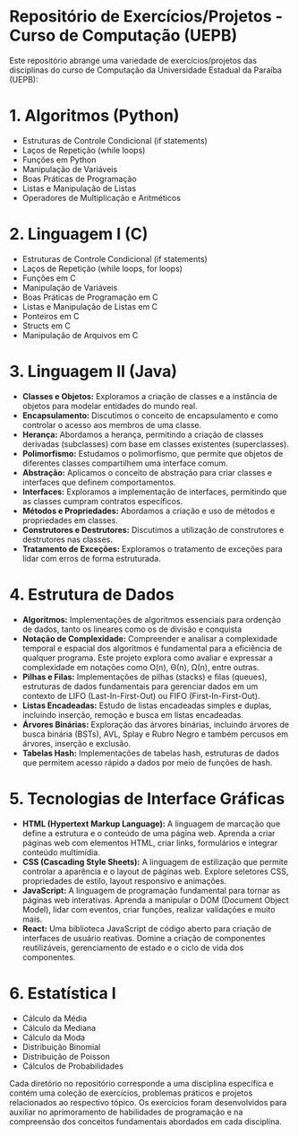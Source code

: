 # Repositório de Exercícios/Projetos - Curso de Computação (UEPB)

Este repositório abrange uma variedade de exercícios/projetos das disciplinas do curso de Computação da Universidade Estadual da Paraíba (UEPB):

# 1. **Algoritmos (Python)**
- Estruturas de Controle Condicional (if statements)
- Laços de Repetição (while loops)
- Funções em Python
- Manipulação de Variáveis
- Boas Práticas de Programação
- Listas e Manipulação de Listas
- Operadores de Multiplicação e Aritméticos

# 2. **Linguagem I (C)**
- Estruturas de Controle Condicional (if statements)
- Laços de Repetição (while loops, for loops)
- Funções em C
- Manipulação de Variáveis
- Boas Práticas de Programação em C
- Listas e Manipulação de Listas em C
- Ponteiros em C
- Structs em C
- Manipulação de Arquivos em C

# 3. **Linguagem II (Java)**
- **Classes e Objetos:** Exploramos a criação de classes e a instância de objetos para modelar entidades do mundo real.
- **Encapsulamento:** Discutimos o conceito de encapsulamento e como controlar o acesso aos membros de uma classe.
- **Herança:** Abordamos a herança, permitindo a criação de classes derivadas (subclasses) com base em classes existentes (superclasses).
- **Polimorfismo:** Estudamos o polimorfismo, que permite que objetos de diferentes classes compartilhem uma interface comum.
- **Abstração:** Aplicamos o conceito de abstração para criar classes e interfaces que definem comportamentos.
- **Interfaces:** Exploramos a implementação de interfaces, permitindo que as classes cumpram contratos específicos.
- **Métodos e Propriedades:** Abordamos a criação e uso de métodos e propriedades em classes.
- **Construtores e Destrutores:** Discutimos a utilização de construtores e destrutores nas classes.
- **Tratamento de Exceções:** Exploramos o tratamento de exceções para lidar com erros de forma estruturada.

# 4. **Estrutura de Dados**
- **Algoritmos:** Implementações de algoritmos essenciais para ordenção de dados, tanto os lineares como os de divisão e conquista
- **Notação de Complexidade:** Compreender e analisar a complexidade temporal e espacial dos algoritmos é fundamental para a eficiência de qualquer programa. Este projeto explora como avaliar e expressar a complexidade em notações como O(n), Θ(n), Ω(n), entre outras.
- **Pilhas e Filas:** Implementações de pilhas (stacks) e filas (queues), estruturas de dados fundamentais para gerenciar dados em um contexto de LIFO (Last-In-First-Out) ou FIFO (First-In-First-Out).
- **Listas Encadeadas:** Estudo de listas encadeadas simples e duplas, incluindo inserção, remoção e busca em listas encadeadas.
- **Árvores Binárias:** Exploração das árvores binárias, incluindo árvores de busca binária (BSTs), AVL, Splay e Rubro Negro e também percusos em árvores, inserção e exclusão.
- **Tabelas Hash:** Implementações de tabelas hash, estruturas de dados que permitem acesso rápido a dados por meio de funções de hash.

# 5. **Tecnologias de Interface Gráficas**
- **HTML (Hypertext Markup Language):** A linguagem de marcação que define a estrutura e o conteúdo de uma página web. Aprenda a criar páginas web com elementos HTML, criar links, formulários e integrar conteúdo multimídia.
- **CSS (Cascading Style Sheets):** A linguagem de estilização que permite controlar a aparência e o layout de páginas web. Explore seletores CSS, propriedades de estilo, layout responsivo e animações.
- **JavaScript:** A linguagem de programação fundamental para tornar as páginas web interativas. Aprenda a manipular o DOM (Document Object Model), lidar com eventos, criar funções, realizar validações e muito mais.
- **React:** Uma biblioteca JavaScript de código aberto para criação de interfaces de usuário reativas. Domine a criação de componentes reutilizáveis, gerenciamento de estado e o ciclo de vida dos componentes.

# 6. **Estatística I**
- Cálculo da Média
- Cálculo da Mediana
- Cálculo da Moda
- Distribuição Binomial
- Distribuição de Poisson
- Cálculos de Probabilidades

Cada diretório no repositório corresponde a uma disciplina específica e contém uma coleção de exercícios, problemas práticos e projetos relacionados ao respectivo tópico. Os exercícios foram desenvolvidos para auxiliar no aprimoramento de habilidades de programação e na compreensão dos conceitos fundamentais abordados em cada disciplina.
